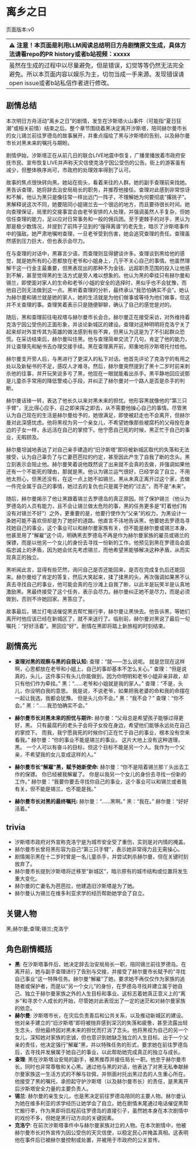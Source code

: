 # 离乡之日
页面版本:v0
 

| :warning: 注意！本页面是利用LLM阅读总结明日方舟剧情原文生成，具体方法请看repo的PR history或者b站视频：xxxxx           |
|:----------------------------|
| 虽然在生成的过程中以尽量避免，但是错误，幻觉等等仍然无法完全避免。所以本页面内容以娱乐为主，切勿当成一手来源。发现错误请open issue或者b站私信作者进行修改。|



## 剧情总结
本次明日方舟活动“离乡之日”的剧情，发生在汐斯塔火山事件（可能指“夏日狂潮”或相关前情）结束之后。整个章节围绕着黑决定离开汐斯塔，陪同赫尔曼市长的女儿锡兰前往罗德岛的故事展开，并重点描绘了黑与汐斯塔的告别，以及赫尔曼市长对黑未来的嘱托与期盼。

剧情伊始，汐斯塔正在从前几日的联合LIVE地震中恢复，广播里播放着市政府安抚市民、宣布恢复LIVE并声称天灾信使克洛宁因公受伤的公告。街上的游客虽有减少，但整体秩序尚可，市政府的处理效率得到了认可。

故事的焦点很快转向黑。她站在街头，看着来往的人群。她的副手查理前来找她。黑告诉查理，她将辞去治安局局长的职务，并推荐他接任。查理对此感到非常惊讶和不解，他认为黑只是像往常一样出远门一阵子，不理解她为何要彻底“撂挑子”。黑解释说这次不同，她要陪同小姐锡兰去一个很远的地方，而且要待很长时间。她向查理保证，局里的交接事宜会由老爷安排的人处理，并强调虽然人手复杂，但她信任查理的能力，足以应对日常事务和一般的佣兵团。至于更棘手的对手，黑认为那是极少数情况，并提到了前阵子见到的“强得离谱”的老先生，暗示了汐斯塔事件中的强敌。她严肃地嘱咐查理，一旦老爷受到伤害，她会追究查理的责任。查理虽然感到压力巨大，但也表示会尽力。

在与查理的对话中，黑寡言少语，而查理则显得健谈许多。查理谈到黑给他的感觉，就是她所有的心思都放在老爷和小姐身上，几乎不关心自己的事情。他虽然理解干这一行金主最重要，但黑表现出的那种不为金钱、远超职责范围的投入让他感到不解，甚至觉得黑的生活方式是旁人难以想象的。他认为黑的牵挂只有赫尔曼和锡兰，即使面对家人的生命和老爷/小姐的安全的选择时，黑似乎也不会犹豫，而他自己则无法做到这一点。黑听着查理的分析，最终承认“我恐怕确实不会”。她认为赫尔曼和锡兰就是她的家人，她的生活就是为他们做事或等待为他们做事，但这并不关查理的事。查理笑着表示只是随便聊聊，确认了自己的感觉是对的。

随后，黑和查理前往电视塔与赫尔曼市长会合。赫尔曼正在接受采访，对外维持着克洛宁因公受伤的正面形象，并谈论新城区的建设。查理对这种明明将克洛宁关了起来却对外宣传其为英雄的做法感到有些不爽，但黑认为这是为了不引起群众恐慌。在采访结束后，赫尔曼叫住黑。他与查理简单交流了几句，肯定了他的能力，并让查理先和秘书去办理交接手续。黑在查理离开前，郑重地将汐斯塔托付给他。

赫尔曼支开旁人后，与黑进行了更深入的私下对话。他首先评论了克洛宁的有用之处以及新秘书的不足，感叹人才难寻。然后，赫尔曼突然提到了黑十二岁时前来刺杀他的往事，并开玩笑说多亏了黑，他现在一眼就能看出杀手。黑平静地回应说那是儿童杀手常用的降低警戒心手段，并纠正了赫尔曼对一个路人是否是杀手的判断。

赫尔曼话锋一转，表达了他长久以来对黑未来的担忧。他形容黑就像他的“第三只手臂”，无比得心应手，召之即来挥之即去，从不需要他操心自己的事情。尽管黑认为自己现在的生活是赫尔曼给予的，她很满足，即使被赶走也不会离开，但赫尔曼对此深感忧虑。他将黑视为另一个亲女儿，不希望她像那些被腐朽的父母拴在身边的子女一样，永远活在自己的掌控下。他宁愿自己死的时候，黑正忙于自己的事业，无暇顾及。

赫尔曼坦诚地表达了对自己亲手建造的“旧汐斯塔”即将被新城区取代的失落和无法接受，认为自己辜负了与亡妻芭芭拉的约定，甚至因此产生了自我了断的念头。黑立刻表示会阻止他。赫尔曼笑着说他既然说了出来就不会真的去做，并强调如果他还有一个不能死的理由，那就是黑。他认为锡兰运气很好，已经学会了自立，不用他太担心，但黑还没有，在这一点上她不如锡兰。黑从未真正离开过这个家，去做一件完全属于自己的事情，她过去的复仇也只是属于她的“过去”，而不是“未来”。

随后，赫尔曼揭示了他让黑跟着锡兰去罗德岛的真正原因。除了保护锡兰（他认为罗德岛的人员有能力，且不会让锡兰做太危险的事，黑的任务更多是“盯着他们有没有对锡兰不好”）之外，更重要的是，他要行使作为“父亲”的权力，为黑设计一条她可能不喜欢但却是为了她好的道路。他直言不讳地告诉黑，他要她去罗德岛寻找她自己的事业，这个事业可以和赫尔曼家族有关，但不能是赫尔曼或锡兰本身。他甚至用了“解雇”这个词，明确黑去罗德岛不再是作为赫尔曼家族的雇员或锡兰的保镖，而是以他另一个女儿的身份去寻找一份新的工作。他预见到黑在罗德岛会面临忠诚上的矛盾，因为她会优先考虑锡兰，而他希望黑能够解决这种矛盾，从而实现真正的独立。

黑听闻此言，显得有些茫然，询问自己是否还能回来，是否在完成复仇后还能回来。赫尔曼给了肯定的答复，然后大笑起来，揉了揉黑的头，再次强调如果黑不认真去寻找自己的事业，他可能会真的在沙滩上自我了断，以此半是玩笑半是认真地激励黑。黑最终接受了这个任务，表示会尽力。赫尔曼纠正她不是尽力，而是必须做到，否则不许她回家。黑答应了。

故事最后，锡兰打电话催促黑去帮忙搬行李，赫尔曼让黑快去。他告诉黑，等她们离开时他应该已经在新城区了，就不来送行了。临别前，赫尔曼对黑说了最后一句嘱托：“好好活着”。黑回应“好”。剧情在黑即将踏上新旅程的时刻结束。
## 剧情高光
- **查理对黑的观察与黑的自我认知:**
查理：“就——怎么说呢。 就是您现在这样啊，心思都放在老爷和小姐上，自己的事却基本不怎么关心。”
查理：“但是说真的，头儿，这件事只有头儿你能做到，因为你明明和老爷小姐非亲非故，却只有他们作为牵挂。”
黑：“......老爷和小姐就是我的家人。”
查理：“不是，头儿，你没明白我的意思。 我是说，不说老爷，如果把我老婆的命和我的命摆在一起让我选，我都会犹豫。 但是头儿你不会。”
黑：“我不会？”
查理：“你不会。”
黑：“......我恐怕确实不会。”

- **赫尔曼市长对黑未来的担忧与期许:**
赫尔曼：“父母总是希望孩子能够过得更好，黑。 只有最腐朽的老头子会将子女拴在身边，希望他们能够永远处在自己的掌控下。 而我，我宁愿我死的时候你们正在忙于自己的事业，根本没有空来看我。”
赫尔曼：“你的事业不能是锡兰的事业。 这片大地上没有这种道理，黑。 一个人可以有奋斗的目标，但这个目标不能是另一个人。我作为一个父亲，不希望我的女儿变成这样的人。”

- **赫尔曼市长“解雇”黑，赋予她新使命:**
赫尔曼：“你不是陪着锡兰那丫头出去工作的保镖。 你已经被我解雇了。 你是以我另一个女儿的身份去寻找一份新的工作。”
赫尔曼：“我要你要去寻找你自己的事业，这个事业可以和锡兰或者我有关，但不能是锡兰，也不能是我。”

- **赫尔曼市长对黑的最终嘱托:**
赫尔曼：“......黑啊。”
黑：“我在。”
赫尔曼：“好好活着。”
## trivia
- 汐斯塔市政府对外宣称克洛宁是为城市安全受了重伤，实则是对内情的掩盖。
- 赫尔曼市长曾将黑形容为自己“第三只手臂”，表示她非常得力且无需操心。
- 剧情揭示黑在十二岁时曾是一名儿童杀手，并尝试刺杀赫尔曼，但在关键时刻放弃了。
- 赫尔曼市长提到汐斯塔将迁移至“新城区”，暗示原有的城市结构或位置将发生重大变化。
- 赫尔曼的亡妻名为芭芭拉，他建造旧汐斯塔是为了她。
- 赫尔曼认为锡兰在维多利亚求学的经历帮助她学会了自立。
## 关键人物
黑;赫尔曼;查理;锡兰;克洛宁
## 角色剧情概括
-   **黑**: 在汐斯塔事件后，她决定辞去治安局局长一职，陪同锡兰前往罗德岛。在离开前，她与副手查理进行了告别与交接，并接受了赫尔曼市长赋予的“寻找自己事业”这一特殊任务。赫尔曼“解雇”了她，要求她不再仅仅作为家族的追随者或保护者，而是以“另一个女儿”的身份，在罗德岛寻找并建立属于她自己、独立于赫尔曼家族之外的人生目标和事业。这标志着她真正意义上的“离乡”和寻求个人成长的开始，尽管她对此表现出了一定的迷茫和对赫尔曼家族的依恋。
-   **赫尔曼**: 汐斯塔市长，在灾后负责善后和公共关系，以及推动新城区的建设。他对亲手建立的“旧汐斯塔”即将被抛弃感到深沉的失落和疲惫，甚至流露出轻生念头，但他最终因对黑未来的担忧而打消了念头。他将黑视为自己的另一个女儿，深知她对家族的忠诚，但也意识到她缺乏独立的人生目标。出于一个父亲的责任，他决定强行“解雇”黑，并以特殊任务的形式，要求她在前往罗德岛后，去寻找并发展属于她自己的事业，以此帮助她完成真正的独立与成长。
-   **查理**: 黑在汐斯塔治安局的副手，被黑推荐并接任局长一职。他忠于赫尔曼市长，同时也非常尊敬和关心黑。通过他与黑的对话，他表达了对黑无私奉献赫尔曼家族这一生活方式的不解与钦佩，并侧面衬托出黑过去的人生重心所在。他接受了黑的嘱托，承担起守护汐斯塔（以及赫尔曼市长）的责任，是黑离开后汐斯塔安全力量的主要负责人。
-   **锡兰**: 赫尔曼的亲生女儿，也是黑决定前往罗德岛陪同的主要人物。赫尔曼认为她在维多利亚的求学经历让她学会了自立。她在剧情末尾通过电话催促黑帮忙搬行李，作为黑即将启程前往罗德岛的直接引子，虽然她本身在本次剧情中的戏份不多，但她是黑行动方向的关键因素。
-   **克洛宁**: 在前次汐斯塔事件中与赫尔曼家族对立的人物。在本次剧情中，他被赫尔曼市长对外宣传为因公受伤的天灾信使，以稳定民心并掩盖真相。这表明他在事件后已被赫尔曼控制或处置，并被用于市政府的公关宣传。